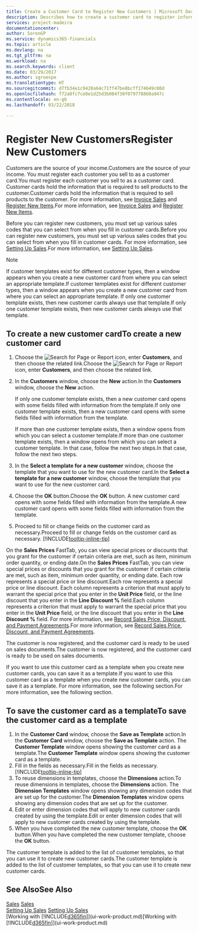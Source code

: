 ```yaml
---
title: Create a Customer Card to Register New Customers | Microsoft Docs
description: Describes how to create a customer card to register information about each new customer or client that you sell to.
services: project-madeira
documentationcenter: 
author: SorenGP
ms.service: dynamics365-financials
ms.topic: article
ms.devlang: na
ms.tgt_pltfrm: na
ms.workload: na
ms.search.keywords: client
ms.date: 03/29/2017
ms.author: sgroespe
ms.translationtype: HT
ms.sourcegitcommit: d7fb34e1c9428a64c71ff47be8bcff174649c00d
ms.openlocfilehash: f72a0fc7ce8e1d25d3b084f30f079778860a947c
ms.contentlocale: en-gb
ms.lasthandoff: 03/22/2018

---
```

# <a name="register-new-customers"></a><span data-ttu-id="fe7a7-103">Register New Customers</span><span class="sxs-lookup"><span data-stu-id="fe7a7-103">Register New Customers</span></span>
<span data-ttu-id="fe7a7-104">Customers are the source of your income.</span><span class="sxs-lookup"><span data-stu-id="fe7a7-104">Customers are the source of your income.</span></span> <span data-ttu-id="fe7a7-105">You must register each customer you sell to as a customer card.</span><span class="sxs-lookup"><span data-stu-id="fe7a7-105">You must register each customer you sell to as a customer card.</span></span> <span data-ttu-id="fe7a7-106">Customer cards hold the information that is required to sell products to the customer.</span><span class="sxs-lookup"><span data-stu-id="fe7a7-106">Customer cards hold the information that is required to sell products to the customer.</span></span> <span data-ttu-id="fe7a7-107">For more information, see [Invoice Sales](sales-how-invoice-sales.md) and [Register New Items](inventory-how-register-new-items.md).</span><span class="sxs-lookup"><span data-stu-id="fe7a7-107">For more information, see [Invoice Sales](sales-how-invoice-sales.md) and [Register New Items](inventory-how-register-new-items.md).</span></span>  

<span data-ttu-id="fe7a7-108">Before you can register new customers, you must set up various sales codes that you can select from when you fill in customer cards.</span><span class="sxs-lookup"><span data-stu-id="fe7a7-108">Before you can register new customers, you must set up various sales codes that you can select from when you fill in customer cards.</span></span> <span data-ttu-id="fe7a7-109">For more information, see [Setting Up Sales](sales-setup-sales.md).</span><span class="sxs-lookup"><span data-stu-id="fe7a7-109">For more information, see [Setting Up Sales](sales-setup-sales.md).</span></span>

> [!NOTE]  
>   <span data-ttu-id="fe7a7-110">If customer templates exist for different customer types, then a window appears when you create a new customer card from where you can select an appropriate template.</span><span class="sxs-lookup"><span data-stu-id="fe7a7-110">If customer templates exist for different customer types, then a window appears when you create a new customer card from where you can select an appropriate template.</span></span> <span data-ttu-id="fe7a7-111">If only one customer template exists, then new customer cards always use that template.</span><span class="sxs-lookup"><span data-stu-id="fe7a7-111">If only one customer template exists, then new customer cards always use that template.</span></span>

## <a name="to-create-a-new-customer-card"></a><span data-ttu-id="fe7a7-112">To create a new customer card</span><span class="sxs-lookup"><span data-stu-id="fe7a7-112">To create a new customer card</span></span>
1. <span data-ttu-id="fe7a7-113">Choose the ![Search for Page or Report](media/ui-search/search_small.png "Search for Page or Report icon") icon, enter **Customers**, and then choose the related link.</span><span class="sxs-lookup"><span data-stu-id="fe7a7-113">Choose the ![Search for Page or Report](media/ui-search/search_small.png "Search for Page or Report icon") icon, enter **Customers**, and then choose the related link.</span></span>  
2. <span data-ttu-id="fe7a7-114">In the **Customers** window, choose the **New** action.</span><span class="sxs-lookup"><span data-stu-id="fe7a7-114">In the **Customers** window, choose the **New** action.</span></span>

    <span data-ttu-id="fe7a7-115">If only one customer template exists, then a new customer card opens with some fields filled with information from the template.</span><span class="sxs-lookup"><span data-stu-id="fe7a7-115">If only one customer template exists, then a new customer card opens with some fields filled with information from the template.</span></span>

    <span data-ttu-id="fe7a7-116">If more than one customer template exists, then a window opens from which you can select a customer template.</span><span class="sxs-lookup"><span data-stu-id="fe7a7-116">If more than one customer template exists, then a window opens from which you can select a customer template.</span></span> <span data-ttu-id="fe7a7-117">In that case, follow the next two steps.</span><span class="sxs-lookup"><span data-stu-id="fe7a7-117">In that case, follow the next two steps.</span></span>
3. <span data-ttu-id="fe7a7-118">In the **Select a template for a new customer** window, choose the template that you want to use for the new customer card.</span><span class="sxs-lookup"><span data-stu-id="fe7a7-118">In the **Select a template for a new customer** window, choose the template that you want to use for the new customer card.</span></span>
4. <span data-ttu-id="fe7a7-119">Choose the **OK** button.</span><span class="sxs-lookup"><span data-stu-id="fe7a7-119">Choose the **OK** button.</span></span> <span data-ttu-id="fe7a7-120">A new customer card opens with some fields filled with information from the template.</span><span class="sxs-lookup"><span data-stu-id="fe7a7-120">A new customer card opens with some fields filled with information from the template.</span></span>  
5. <span data-ttu-id="fe7a7-121">Proceed to fill or change fields on the customer card as necessary.</span><span class="sxs-lookup"><span data-stu-id="fe7a7-121">Proceed to fill or change fields on the customer card as necessary.</span></span> [!INCLUDE[tooltip-inline-tip](includes/tooltip-inline-tip_md.md)]

<span data-ttu-id="fe7a7-122">On the **Sales Prices** FastTab, you can view special prices or discounts that you grant for the customer if certain criteria are met, such as item, minimum order quantity, or ending date.</span><span class="sxs-lookup"><span data-stu-id="fe7a7-122">On the **Sales Prices** FastTab, you can view special prices or discounts that you grant for the customer if certain criteria are met, such as item, minimum order quantity, or ending date.</span></span> <span data-ttu-id="fe7a7-123">Each row represents a special price or line discount.</span><span class="sxs-lookup"><span data-stu-id="fe7a7-123">Each row represents a special price or line discount.</span></span> <span data-ttu-id="fe7a7-124">Each column represents a criterion that must apply to warrant the special price that you enter in the **Unit Price** field, or the line discount that you enter in the **Line Discount %** field.</span><span class="sxs-lookup"><span data-stu-id="fe7a7-124">Each column represents a criterion that must apply to warrant the special price that you enter in the **Unit Price** field, or the line discount that you enter in the **Line Discount %** field.</span></span> <span data-ttu-id="fe7a7-125">For more information, see [Record Sales Price, Discount, and Payment Agreements](sales-how-record-sales-price-discount-payment-agreements.md).</span><span class="sxs-lookup"><span data-stu-id="fe7a7-125">For more information, see [Record Sales Price, Discount, and Payment Agreements](sales-how-record-sales-price-discount-payment-agreements.md).</span></span>

<span data-ttu-id="fe7a7-126">The customer is now registered, and the customer card is ready to be used on sales documents.</span><span class="sxs-lookup"><span data-stu-id="fe7a7-126">The customer is now registered, and the customer card is ready to be used on sales documents.</span></span>

<span data-ttu-id="fe7a7-127">If you want to use this customer card as a template when you create new customer cards, you can save it as a template.</span><span class="sxs-lookup"><span data-stu-id="fe7a7-127">If you want to use this customer card as a template when you create new customer cards, you can save it as a template.</span></span> <span data-ttu-id="fe7a7-128">For more information, see the following section.</span><span class="sxs-lookup"><span data-stu-id="fe7a7-128">For more information, see the following section.</span></span>

## <a name="to-save-the-customer-card-as-a-template"></a><span data-ttu-id="fe7a7-129">To save the customer card as a template</span><span class="sxs-lookup"><span data-stu-id="fe7a7-129">To save the customer card as a template</span></span>
1. <span data-ttu-id="fe7a7-130">In the **Customer Card** window, choose the **Save as Template** action.</span><span class="sxs-lookup"><span data-stu-id="fe7a7-130">In the **Customer Card** window, choose the **Save as Template** action.</span></span> <span data-ttu-id="fe7a7-131">The **Customer Template** window opens showing the customer card as a template.</span><span class="sxs-lookup"><span data-stu-id="fe7a7-131">The **Customer Template** window opens showing the customer card as a template.</span></span>
2. <span data-ttu-id="fe7a7-132">Fill in the fields as necessary.</span><span class="sxs-lookup"><span data-stu-id="fe7a7-132">Fill in the fields as necessary.</span></span> [!INCLUDE[tooltip-inline-tip](includes/tooltip-inline-tip_md.md)]
3. <span data-ttu-id="fe7a7-133">To reuse dimensions in templates, choose the **Dimensions** action.</span><span class="sxs-lookup"><span data-stu-id="fe7a7-133">To reuse dimensions in templates, choose the **Dimensions** action.</span></span> <span data-ttu-id="fe7a7-134">The **Dimension Templates** window opens showing any dimension codes that are set up for the customer.</span><span class="sxs-lookup"><span data-stu-id="fe7a7-134">The **Dimension Templates** window opens showing any dimension codes that are set up for the customer.</span></span>
4. <span data-ttu-id="fe7a7-135">Edit or enter dimension codes that will apply to new customer cards created by using the template.</span><span class="sxs-lookup"><span data-stu-id="fe7a7-135">Edit or enter dimension codes that will apply to new customer cards created by using the template.</span></span>  
5. <span data-ttu-id="fe7a7-136">When you have completed the new customer template, choose the **OK** button.</span><span class="sxs-lookup"><span data-stu-id="fe7a7-136">When you have completed the new customer template, choose the **OK** button.</span></span>

<span data-ttu-id="fe7a7-137">The customer template is added to the list of customer templates, so that you can use it to create new customer cards.</span><span class="sxs-lookup"><span data-stu-id="fe7a7-137">The customer template is added to the list of customer templates, so that you can use it to create new customer cards.</span></span>

## <a name="see-also"></a><span data-ttu-id="fe7a7-138">See Also</span><span class="sxs-lookup"><span data-stu-id="fe7a7-138">See Also</span></span>
<span data-ttu-id="fe7a7-139">[Sales](sales-manage-sales.md)  </span><span class="sxs-lookup"><span data-stu-id="fe7a7-139">[Sales](sales-manage-sales.md)  </span></span>  
<span data-ttu-id="fe7a7-140">[Setting Up Sales](sales-setup-sales.md)  </span><span class="sxs-lookup"><span data-stu-id="fe7a7-140">[Setting Up Sales](sales-setup-sales.md)  </span></span>  
<span data-ttu-id="fe7a7-141">[Working with [!INCLUDE[d365fin](includes/d365fin_md.md)]](ui-work-product.md)</span><span class="sxs-lookup"><span data-stu-id="fe7a7-141">[Working with [!INCLUDE[d365fin](includes/d365fin_md.md)]](ui-work-product.md)</span></span>

